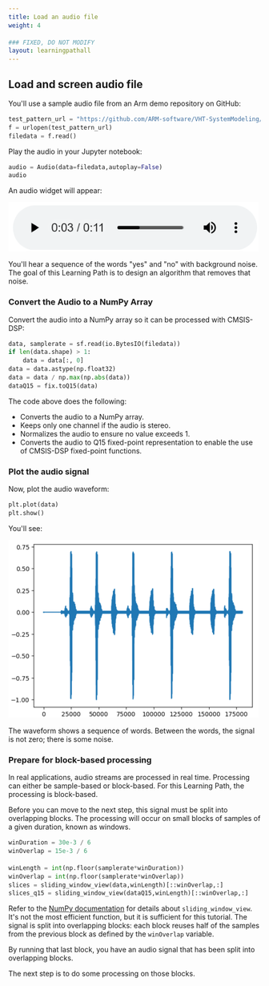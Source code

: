 ```yaml
---
title: Load an audio file
weight: 4

### FIXED, DO NOT MODIFY
layout: learningpathall
---
```


## Load and screen audio file

You'll use a sample audio file from an Arm demo repository on GitHub:

```python
test_pattern_url = "https://github.com/ARM-software/VHT-SystemModeling/blob/main/EchoCanceller/sounds/yesno.wav?raw=true"
f = urlopen(test_pattern_url)
filedata = f.read()
```

Play the audio in your Jupyter notebook:

```python
audio = Audio(data=filedata,autoplay=False)
audio
```

An audio widget will appear:

![audio widget alt-text#center](audiowidget.png "Audio widget")

You'll hear a sequence of the words "yes" and "no" with background noise. The goal of this Learning Path is to design an algorithm that removes that noise.

### Convert the Audio to a NumPy Array

Convert the audio into a NumPy array so it can be processed with CMSIS-DSP:

```python
data, samplerate = sf.read(io.BytesIO(filedata))
if len(data.shape) > 1:
    data = data[:, 0]
data = data.astype(np.float32)
data = data / np.max(np.abs(data))
dataQ15 = fix.toQ15(data)
```

The code above does the following:
- Converts the audio to a NumPy array.
- Keeps only one channel if the audio is stereo.
- Normalizes the audio to ensure no value exceeds 1.
- Converts the audio to Q15 fixed-point representation to enable the use of CMSIS-DSP fixed-point functions.

### Plot the audio signal

Now, plot the audio waveform:

```python
plt.plot(data)
plt.show()
```

You'll see:

![audio signal alt-text#center](signal.png "Audio signal")

The waveform shows a sequence of words. Between the words, the signal is not zero; there is some noise.

### Prepare for block-based processing

In real applications, audio streams are processed in real time. Processing can either be sample-based or block-based. For this Learning Path, the processing is block-based.

Before you can move to the next step, this signal must be split into overlapping blocks. The processing will occur on small blocks of samples of a given duration, known as windows.

```python
winDuration = 30e-3 / 6
winOverlap = 15e-3 / 6

winLength = int(np.floor(samplerate*winDuration))
winOverlap = int(np.floor(samplerate*winOverlap))
slices = sliding_window_view(data,winLength)[::winOverlap,:]
slices_q15 = sliding_window_view(dataQ15,winLength)[::winOverlap,:]
```

Refer to the [NumPy documentation](https://numpy.org/doc/stable/reference/generated/numpy.lib.stride_tricks.sliding_window_view.html) for details about `sliding_window_view`. It's not the most efficient function, but it is sufficient for this tutorial. The signal is split into overlapping blocks: each block reuses half of the samples from the previous block as defined by the `winOverlap` variable.

By running that last block, you have an audio signal that has been split into overlapping blocks. 

The next step is to do some processing on those blocks.
